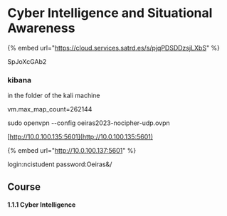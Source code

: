 # Cyber Intelligence and Situational Awareness

{% embed url="https://cloud.services.satrd.es/s/pjqPDSDDzsjLXbS" %}

SpJoXcGAb2

### kibana

in the folder of the kali machine

vm.max\_map\_count=262144

sudo openvpn --config oeiras2023-nocipher-udp.ovpn

[http://10.0.100.135:5601](http://10.0.100.135:5601)

{% embed url="http://10.0.100.137:5601" %}

login:ncistudent password:Oeiras&/

## Course

#### 1.1.1 Cyber Intelligence




